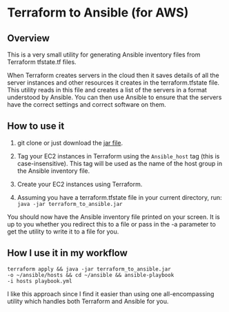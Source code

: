# Terraform to Ansible (for AWS)

## Overview

This is a very small utility for generating Ansible inventory files from Terraform tfstate.tf files.

When Terraform creates servers in the cloud then it saves details of all the server instances and other resources it creates in the terraform.tfstate file. This utility reads in this file and creates a list of the servers in a format understood by Ansible. You can then use Ansible to ensure that the servers have the correct settings and correct software on them.

## How to use it

1. git clone <repo> or just download the [jar file](https://github.com/poveyd/terraform-to-ansible/blob/master/build/libs/terraform_to_ansible-1.0.jar).

2. Tag your EC2 instances in Terraform using the `Ansible_host` tag (this is case-insensitive). This tag will be used as the name of the host group in the Ansible inventory file.

3. Create your EC2 instances using Terraform.

4. Assuming you have a terraform.tfstate file in your current directory, run: <code>java -jar terraform_to_ansible.jar</code>

You should now have the Ansible inventory file printed on your screen. It is up to you whether you redirect this to a file or pass in the -a parameter to get the utility to write it to a file for you.

## How I use it in my workflow

<code>terraform apply && java -jar terraform_to_ansible.jar -o ~/ansible/hosts && cd ~/ansible && ansible-playbook -i hosts playbook.yml</code>

I like this approach since I find it easier than using one all-encompassing utility which handles both Terraform and Ansible for you.
